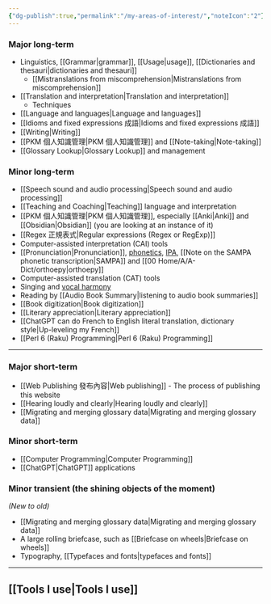 ```yaml
---
{"dg-publish":true,"permalink":"/my-areas-of-interest/","noteIcon":"2"}
---
```


### Major long-term
- Linguistics, [[Grammar\|grammar]], [[Usage\|usage]], [[Dictionaries and thesauri\|dictionaries and thesauri]]
	- [[Mistranslations from miscomprehension\|Mistranslations from miscomprehension]]
- [[Translation and interpretation\|Translation and interpretation]]
	- Techniques
- [[Language and languages\|Language and languages]]
- [[Idioms and fixed expressions 成語\|Idioms and fixed expressions 成語]]
- [[Writing\|Writing]]
- [[PKM 個人知識管理\|PKM 個人知識管理]] and [[Note-taking\|Note-taking]]
- [[Glossary Lookup\|Glossary Lookup]] and management

### Minor long-term
- [[Speech sound and audio processing\|Speech sound and audio processing]]
- [[Teaching and Coaching\|Teaching]] language and interpretation
- [[PKM 個人知識管理\|PKM 個人知識管理]], especially [[Anki\|Anki]] and [[Obsidian\|Obsidian]] (you are looking at an instance of it)
- [[Regex 正規表式\|Regular expressions (Regex or RegExp)]]
- Computer-assisted interpretation (CAI) tools
- [[Pronunciation\|Pronunciation]], [phonetics](https://en.wikipedia.org/wiki/Phonetics), [IPA](https://en.wikipedia.org/wiki/International_Phonetic_Alphabet), [[Note on the SAMPA phonetic transcription\|SAMPA]] and [[00 Home/A/A-Dict/orthoepy\|orthoepy]]
- Computer-assisted translation (CAT) tools
- Singing and [vocal harmony](https://en.wikipedia.org/wiki/Vocal_harmony)
- Reading by [[Audio Book Summary\|listening to audio book summaries]]
- [[Book digitization\|Book digitization]]
- [[Literary appreciation\|Literary appreciation]]
- [[ChatGPT can do French to English literal translation, dictionary style\|Up-leveling my French]]
- [[Perl 6 (Raku) Programming\|Perl 6 (Raku) Programming]]

---
### Major short-term
- [[Web Publishing 發布內容\|Web publishing]] - The process of publishing this website
- [[Hearing loudly and clearly\|Hearing loudly and clearly]]
- [[Migrating and merging glossary data\|Migrating and merging glossary data]]

### Minor short-term
- [[Computer Programming\|Computer Programming]]
- [[ChatGPT\|ChatGPT]] applications

### Minor transient (the shining objects of the moment)
*(New to old)*
- [[Migrating and merging glossary data\|Migrating and merging glossary data]]
- A large rolling briefcase, such as [[Briefcase on wheels\|Briefcase on wheels]]
- Typography, [[Typefaces and fonts\|typefaces and fonts]]

---
## [[Tools I use\|Tools I use]]